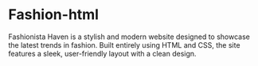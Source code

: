 # Fashion-html
Fashionista Haven is a stylish and modern website designed to showcase the latest trends in fashion. Built entirely using HTML and CSS, the site features a sleek, user-friendly layout with a clean design.
